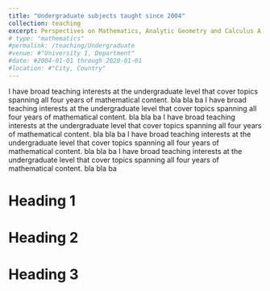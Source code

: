```yaml
---
title: "Undergraduate subjects taught since 2004"
collection: teaching
excerpt: Perspectives on Mathematics, Analytic Geometry and Calculus A, Engineering Mathematics I, Engineering Mathematics III, Algorithmic and Numerical Solution of Differential Equations, Advanced Calculus, Contemporary Applications of Mathematics, Partial Differential Equations
# type: "mathematics"
#permalink: /teaching/Undergraduate
#venue: #"University 1, Department"
#date: #2004-01-01 through 2020-01-01
#location: #"City, Country"
---
```

I have broad teaching interests at the undergraduate level that cover topics spanning all four years of mathematical content. bla bla ba I have broad teaching interests at the undergraduate level that cover topics spanning all four years of mathematical content. bla bla ba I have broad teaching interests at the undergraduate level that cover topics spanning all four years of mathematical content. bla bla ba I have broad teaching interests at the undergraduate level that cover topics spanning all four years of mathematical content. bla bla ba I have broad teaching interests at the undergraduate level that cover topics spanning all four years of mathematical content. bla bla ba



Heading 1
======

Heading 2
======

Heading 3
======